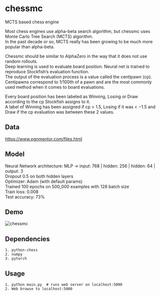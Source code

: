 # chessmc
MCTS based chess engine

Most chess engines use alpha-beta search algorithm, but chessmc uses Monte Carlo Tree Search (MCTS) algorithm.<br>
In the past decade or so, MCTS really has been growing to be much more popular than alpha-beta.

Chessmc should be similar to AlphaZero in the way that it does not use random rollouts.<br>
Deep learning is used to evaluate board position. Neural net is trained to reproduce Stockfish’s evaluation function.<br>
The output of the evaluation process is a value called the centipawn (cp). Centipawns correspond to  1/100th of a pawn and are the most commonly used  method when it comes to board evaluations.

Every board position has been labeled as Winning, Losing or Draw according to
the cp Stockfish assigns to it. <br>
A label of Winning has been assigned if cp > 1.5, Losing if it  was < −1.5 and Draw if the cp evaluation was between these 2 values.

## Data
https://www.pgnmentor.com/files.html

## Model
Neural Network architecture: MLP -> input: 768 | hidden: 256 | hidden: 64 | output: 3<br>
Dropout 0.5 on both hidden layers<br>
Optimizer: Adam (with default params)<br>
Trained 100 epochs on 500_000 examples with 128 batch size<br>
Train loss: 0.008<br>
Test accuracy: 73%  

## Demo
![chessmc](https://user-images.githubusercontent.com/54076398/123994421-a7b34980-d9cd-11eb-8ef9-7e2174e5c09f.png)

## Dependencies
```
1. python-chess
2. numpy
3. pytorch
```

## Usage
```
1. python main.py  # runs web server on localhost:5000
2. Web browse to localhost:5000
```